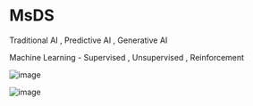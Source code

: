 # MsDS

Traditional AI , Predictive AI , Generative AI

Machine Learning - Supervised , Unsupervised , Reinforcement

![image](https://github.com/lilaims/MsDS/assets/69478966/1df62581-fc7f-4f6e-92ba-d5347fe2f69b)

![image](https://github.com/lilaims/MsDS/assets/69478966/33eadd82-af25-4d4b-a352-9027d9e8a868)


